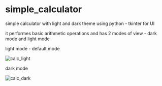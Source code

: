 # simple_calculator
simple calculator with light and dark theme using python - tkinter for UI

it performes basic arithmetic operations and has 2 modes of view - dark mode and light mode


light mode - default mode


![calc_light](https://user-images.githubusercontent.com/80886593/167339426-de94d90f-71c2-4b5e-9f7c-4f7fce0aab73.png)

dark mode

![calc_dark](https://user-images.githubusercontent.com/80886593/167339418-ee091837-b4ed-4099-864c-8349efca0f02.png)
